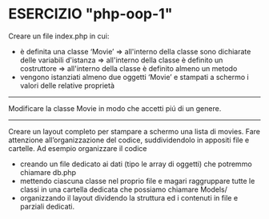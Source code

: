 # ESERCIZIO "php-oop-1"

Creare un file index.php in cui:
 - è definita una classe ‘Movie’
   => all'interno della classe sono dichiarate delle variabili d'istanza
   => all'interno della classe è definito un costruttore
   => all'interno della classe è definito almeno un metodo
- vengono istanziati almeno due oggetti ‘Movie’ e stampati a schermo i valori delle relative proprietà

---
Modificare la classe Movie in modo che accetti piú di un genere.

---
Creare un layout completo per stampare a schermo una lista di movies.
Fare attenzione all’organizzazione del codice, suddividendolo in appositi file e cartelle. Ad esempio organizzare il codice
- creando un file dedicato ai dati (tipo le array di oggetti) che potremmo chiamare db.php
- mettendo ciascuna classe nel proprio file e magari raggruppare tutte le classi in una cartella dedicata che possiamo chiamare Models/
- organizzando il layout dividendo la struttura ed i contenuti in file e parziali dedicati.